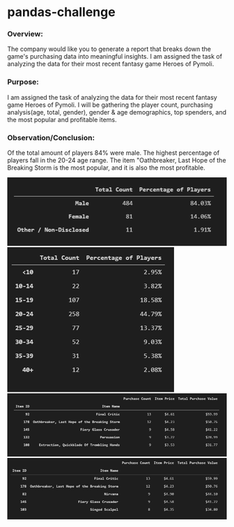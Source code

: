 # pandas-challenge
### Overview:
The company would like you to generate a report that breaks down the game's purchasing data into meaningful insights. I am assigned the task of analyzing the data for their most recent fantasy game Heroes of Pymoli.

### Purpose: 
I am assigned the task of analyzing the data for their most recent fantasy game Heroes of Pymoli. I will be gathering the player count, purchasing analysis(age, total, gender), gender & age demographics, top spenders, and the most popular and profitable items.

### Observation/Conclusion:
Of the total amount of players 84% were male.
The highest percentage of players fall in the 20-24 age range.
The item "Oathbreaker, Last Hope of the Breaking Storm is the most popular, and it is also the most profitable.

![](Images/Heroes1.PNG)
![](Images/Heroes2.PNG)
![](Images/Heroes3.PNG)
![](Images/Heroes4.PNG)
